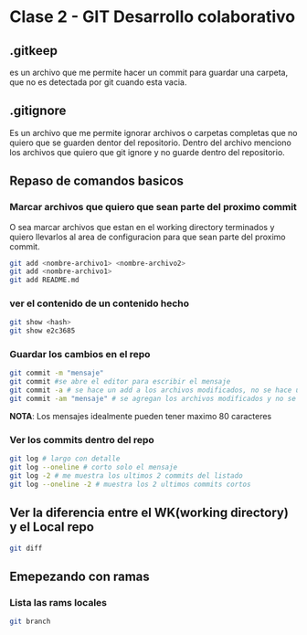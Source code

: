 # Clase 2 - GIT Desarrollo colaborativo

## .gitkeep
es un archivo que me permite hacer un commit para guardar una carpeta, que no es detectada por git cuando esta vacia.

## .gitignore
Es un archivo que me permite ignorar archivos o carpetas completas que no quiero que se guarden dentor del repositorio. Dentro del archivo menciono los archivos que quiero que git ignore y no guarde dentro del repositorio.

## Repaso de comandos basicos

### Marcar archivos que quiero que sean parte del proximo commit
O sea marcar archivos que estan en el working directory terminados y quiero llevarlos al area de configuracion para que sean parte del proximo commit.

```sh
git add <nombre-archivo1> <nombre-archivo2>
git add <nombre-archivo1>
git add README.md
```

### ver el contenido de un contenido hecho

```sh
git show <hash>
git show e2c3685
```

### Guardar los cambios en el repo

```sh
git commit -m "mensaje"
git commit #se abre el editor para escribir el mensaje
git commit -a # se hace un add a los archivos modificados, no se hace un add los archivos untracked y se abre el editor
git commit -am "mensaje" # se agregan los archivos modificados y no se abre el editor para escribir el mensaje
```
**NOTA**: Los mensajes idealmente pueden tener maximo 80 caracteres

### Ver los commits dentro del repo

```sh
git log # largo con detalle
git log --oneline # corto solo el mensaje
git log -2 # me muestra los ultimos 2 commits del listado
git log --oneline -2 # muestra los 2 ultimos commits cortos
```

## Ver la diferencia entre el WK(working directory) y el Local repo
```sh
git diff
```

## Emepezando con ramas


### Lista las rams locales

```sh
git branch
```